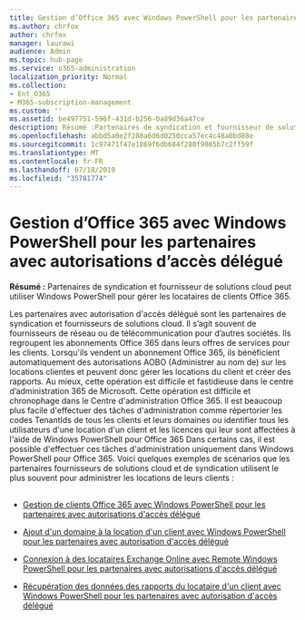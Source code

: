 ```yaml
---
title: Gestion d’Office 365 avec Windows PowerShell pour les partenaires avec autorisations d’accès délégué
ms.author: chrfox
author: chrfox
manager: laurawi
audience: Admin
ms.topic: hub-page
ms.service: o365-administration
localization_priority: Normal
ms.collection:
- Ent_O365
- M365-subscription-management
ms.custom: ''
ms.assetid: be497751-596f-431d-b256-0a89d36a47ce
description: Résumé :Partenaires de syndication et fournisseur de solutions cloud peut utiliser Windows PowerShell pour gérer les locataires de clients Office 365.
ms.openlocfilehash: abbd5a0e2f288a6d6d0250cca57ec4c48a0bd88e
ms.sourcegitcommit: 1c97471f47e1869f6db684f280f9085b7c2ff59f
ms.translationtype: MT
ms.contentlocale: fr-FR
ms.lasthandoff: 07/18/2019
ms.locfileid: "35781774"
---
```

# <a name="manage-office-365-with-windows-powershell-for-delegated-access-permissions-dap-partners"></a>Gestion d’Office 365 avec Windows PowerShell pour les partenaires avec autorisations d’accès délégué

 **Résumé :** Partenaires de syndication et fournisseur de solutions cloud peut utiliser Windows PowerShell pour gérer les locataires de clients Office 365.
  
Les partenaires avec autorisation d'accès délégué sont les partenaires de syndication et fournisseurs de solutions cloud. Il s’agit souvent de fournisseurs de réseau ou de télécommunication pour d’autres sociétés. Ils regroupent les abonnements Office 365 dans leurs offres de services pour les clients. Lorsqu'ils vendent un abonnement Office 365, ils bénéficient automatiquement des autorisations AOBO (Administrer au nom de) sur les locations clientes et peuvent donc gérer les locations du client et créer des rapports. Au mieux, cette opération est difficile et fastidieuse dans le centre d’administration 365 de Microsoft. Cette opération est difficile et chronophage dans le Centre d'administration Office 365. Il est beaucoup plus facile d'effectuer des tâches d'administration comme répertorier les codes TenantIds de tous les clients et leurs domaines ou identifier tous les utilisateurs d'une location d'un client et les licences qui leur sont affectées à l'aide de Windows PowerShell pour Office 365 Dans certains cas, il est possible d'effectuer ces tâches d'administration uniquement dans Windows PowerShell pour Office 365. Voici quelques exemples de scénarios que les partenaires fournisseurs de solutions cloud et de syndication utilisent le plus souvent pour administrer les locations de leurs clients :
  
## 

- [Gestion de clients Office 365 avec Windows PowerShell pour les partenaires avec autorisations d'accès délégué](manage-office-365-tenants-with-windows-powershell-for-delegated-access-permissio.md)
    
- [Ajout d'un domaine à la location d'un client avec Windows PowerShell pour les partenaires avec autorisation d'accès délégué](add-a-domain-to-a-client-tenancy-with-windows-powershell-for-delegated-access-pe.md)
    
- [Connexion à des locataires Exchange Online avec Remote Windows PowerShell pour les partenaires avec autorisations d'accès délégué](connect-to-exchange-online-tenants-with-remote-windows-powershell-for-delegated.md)
    
- [Récupération des données des rapports du locataire d'un client avec Windows PowerShell pour les partenaires avec autorisation d'accès délégué](retrieve-customer-tenant-reporting-data-with-windows-powershell-for-delegated-ac.md)
    

    

